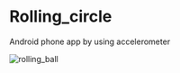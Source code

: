 # Rolling_circle
Android phone app by using accelerometer

![rolling_ball](https://user-images.githubusercontent.com/114475641/210070925-08025c14-4699-4644-8638-d9db805ba7b2.jpg)
